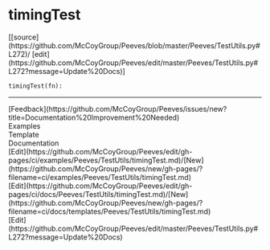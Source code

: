 # <a id="Peeves.TestUtils.timingTest">timingTest</a>
<div class="docs-source-link" markdown="1">
[[source](https://github.com/McCoyGroup/Peeves/blob/master/Peeves/TestUtils.py#L272)/
[edit](https://github.com/McCoyGroup/Peeves/edit/master/Peeves/TestUtils.py#L272?message=Update%20Docs)]
</div>

```python
timingTest(fn): 
```












---


<div markdown="1" class="text-muted">
<div class="container">
  <div class="row">
   <div class="col" markdown="1">
[Feedback](https://github.com/McCoyGroup/Peeves/issues/new?title=Documentation%20Improvement%20Needed)   
</div>
</div>
  <div class="row">
   <div class="col" markdown="1">
Examples   
</div>
   <div class="col" markdown="1">
Template   
</div>
   <div class="col" markdown="1">
Documentation   
</div>
</div>
  <div class="row">
   <div class="col" markdown="1">
[Edit](https://github.com/McCoyGroup/Peeves/edit/gh-pages/ci/examples/Peeves/TestUtils/timingTest.md)/[New](https://github.com/McCoyGroup/Peeves/new/gh-pages/?filename=ci/examples/Peeves/TestUtils/timingTest.md)   
</div>
   <div class="col" markdown="1">
[Edit](https://github.com/McCoyGroup/Peeves/edit/gh-pages/ci/docs/Peeves/TestUtils/timingTest.md)/[New](https://github.com/McCoyGroup/Peeves/new/gh-pages/?filename=ci/docs/templates/Peeves/TestUtils/timingTest.md)   
</div>
   <div class="col" markdown="1">
[Edit](https://github.com/McCoyGroup/Peeves/edit/master/Peeves/TestUtils.py#L272?message=Update%20Docs)   
</div>
</div>
</div>
</div>